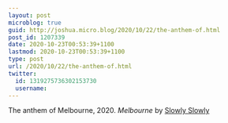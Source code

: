 ```yaml
---
layout: post
microblog: true
guid: http://joshua.micro.blog/2020/10/22/the-anthem-of.html
post_id: 1207339
date: 2020-10-23T00:53:39+1100
lastmod: 2020-10-23T00:53:39+1100
type: post
url: /2020/10/22/the-anthem-of.html
twitter:
  id: 1319275736302153730
  username: 
---
```

The anthem of Melbourne, 2020. *Melbourne* by [Slowly Slowly](https://youtu.be/HGylTNLM4og)
